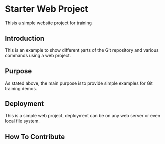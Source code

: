 # Starter Web Project

Thisis a simple website project for training

## Introduction

This is an example to show different parts of
the Git repository and various commands using
a web project.

## Purpose

As stated above, the main purpose is to 
provide simple examples for Git training demos.

## Deployment

This is a simple web project, deployment can be
on any web server or even local file system.

## How To Contribute
